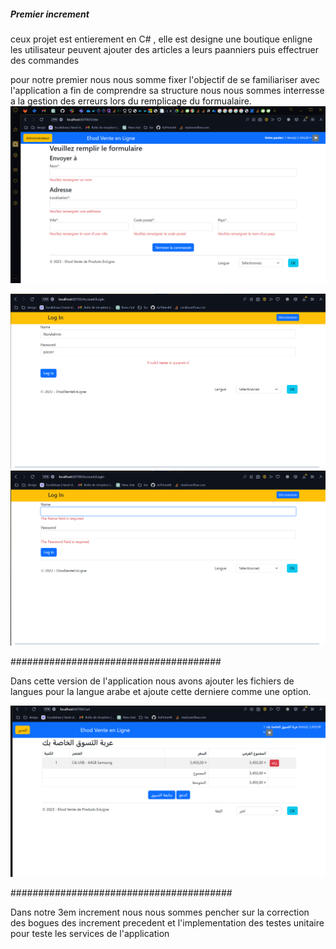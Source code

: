 ##### Premier increment

ceux projet est entierement en C# , elle est designe une boutique enligne
les utilisateur peuvent ajouter des articles a leurs paanniers puis effectruer des commandes

pour notre premier nous nous somme fixer l'objectif de se familiariser avec l'application a fin de comprendre sa structure
nous nous sommes interresse a la gestion des erreurs lors du remplicage du formualaire.
![alt text](<screen shot de la partie commande .png>)

![alt text](<screen shot dashboard 2.png>) ![alt text](<screen shot dashboard 1.png>)

######################################

Dans cette version de l'application nous avons ajouter les fichiers de langues pour la langue arabe et ajoute cette derniere comme une option.

![alt text](<capture de la page commande aevc la langue arabe.png>)

########################################

Dans notre 3em increment nous nous sommes pencher sur la correction des bogues des increment precedent et l'implementation des testes unitaire pour teste les services de l'application
